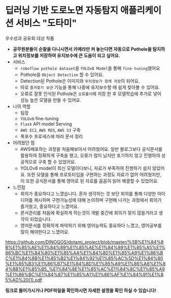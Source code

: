 # **딥러닝 기반 도로노면 자동탐지 애플리케이션 서비스 "도타미"**

우수성과 공유회 대상 작품

- **공무원분들이 순찰을 다니시면서 카메라만 켜 놓는다면 자동으로 Pothole을 탐지하고 위치정보를 저장하여 유지보수에 큰 도움이 되고 싶어요.**
- 서비스
  - `roboflow pothole dataset`을 `YOLOv8 Model`을 통해 `fine-tuning`했어요
  - Pothole을 `Object Detection` 할 수 있어요.
  - Detection된 Pothole은 이미지와  `위치정보가 함께 저장`이 되어요.
  - 따로 `즐겨찾기 보관` 기능을 통해 나중에 유지보수할 때 쉽게 찾아볼 수 있어요.
  - 오류로 잘못 인식된 Pothole은 `오류폴더`에 저장 한 후 모델학습에 추가로 넣어 성능 높은 모델을 만들 수 있어요.
- 나의 역할
  - 팀장
  - `YOLOv8` fine-tuning
  - `Flask` API model Serving
  - `AWS EC2`, `AWS RDS`, `AWS S3` 구축
  - 폭포수 프로세스에 따라 문서 정리
- 어려웠던 점
  - AWS배포하는 과정을 처음해보아서 어려웠어요. 일반 블로그보다 공식문서를 활용하여 정확하게 구축을 했고, 오류가 많이 났지만 포기하지 않고 진행하여 성공적으로 구축 할 수 있었어요.
  - YOLOv8 model이 최신 모델이다보니, 자료가 부족하여 진행하기 쉽지 않았어요.
  또한 모델을 통해 프로토타입을 구현하는 과정도 자료가 없어 어려웠지만, 이 또한 공식문서를 통해 영어로 된 자료를 꼼꼼히 읽어 해결할 수 있었어요.
- 느낀점
  - 회의가 중요하다고 느꼈습니다. 혼자 생각하는 것 보단 회의를 통해 다양한 아이디어를 제시하며 구현가능성에 대해 논의하며 구현해 나가는 과정에서 회의가 즐거웠고, 중요하다고 느꼈어요.
  - 문서관리를 처음에 확실하게 하는것이 개발 중간에 회의가 잦지 않을거라고 생각이 되었습니다.
  - 영어문서를 정확하게 파악하기 위해 영어능력도 중요하다 느꼈고, 영어공부를 많이 해야한다고 느꼈어요.



https://github.com/DINOQOS/dotami_project/blob/master/%5B%E1%84%8B%E1%85%AE%E1%84%89%E1%85%AE%E1%84%89%E1%85%A5%E1%86%BC%E1%84%80%E1%85%AA%E1%84%80%E1%85%A9%E1%86%BC%E1%84%8B%E1%85%B2%E1%84%92%E1%85%AC%5D%E1%84%80%E1%85%B3%E1%86%B7%E1%84%8D%E1%85%A9%E1%86%A8%E1%84%8B%E1%85%B5_%E1%84%8E%E1%85%AC%E1%84%8C%E1%85%A9%E1%86%BC%E1%84%87%E1%85%A1%E1%86%AF%E1%84%91%E1%85%AD%20(1).pdf

**링크로 들어가시거나 PDF파일을 확인하시면 자세한 설명을 확인 하실 수 있습니다!**
